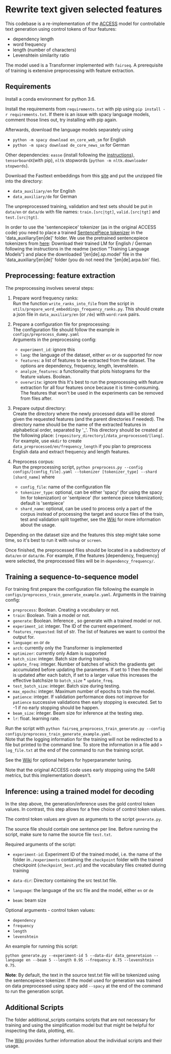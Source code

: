 # Rewrite text given selected features

This codebase is a re-implementation of the [ACCESS](https://arxiv.org/abs/1910.02677) model for controllable text generation using control tokens of four features:
- dependency length
- word frequency
- length (number of characters)
- Levenshtein similarity ratio

The model used is a Transformer implemented with `fairseq`. 
A prerequisite of training is extensive preprocessing with feature extraction.

## Requirements
Install a conda environment for python 3.6.

Install the requirements from `requirements.txt` with pip using `pip install -r requirements.txt`.
If there is an issue with spacy language models, comment those lines out, try installing with pip again.

Afterwards, download the language models separately using
- `python -m spacy download en_core_web_sm` for English
- `python -m spacy download de_core_news_sm` for German

Other dependencies: `easse` (install following the [instructions](https://github.com/feralvam/easse)), `tensorboardX`(with pip), `nltk` stopwords (`python -m nltk.downloader stopwords`).


Download the Fasttext embeddings from this [site](https://fasttext.cc/docs/en/crawl-vectors.html) and put the unzipped file into the directory:
- `data_auxiliary/en` for English
- `data_auxiliary/de` for German

The unpreprocessed training, validation and test sets should be put in `data/en` or `data/de` with file names: `train.[src|tgt]`, `valid.[src|tgt]` and `test.[src|tgt]`.

In order to use the 'sentencepiece' tokenizer (as in the original ACCESS code) you need to place a trained [SentencePiece tokenizer](https://github.com/google/sentencepiece) in the 'data_auxiliary/[en|de]' folder. We use the pretrained sentencepiece tokenizers from [here](https://github.com/facebookresearch/cc_net): Download their trained LM for English / German following the instructions in the readme (section "Training Language Models") and place the downloaded '[en|de].sp.model' file in the 'data_auxiliary/[en|de]' folder (you do not need the '[en|de].arpa.bin' file).

## Preprocessing: feature extraction
The preprocessing involves several steps:
1) Prepare word frequency ranks: <br>
Run the function `write_ranks_into_file` from the script in `utils/prepare_word_embeddings_frequency_ranks.py`. This should create a json file in `data_auxiliary/en` (or `/de`) with `word:rank` pairs.

2) Prepare a configuration file for preprocessing: <br>
The configuration file should follow the example in `configs/preprocess_dummy.yaml` <br>
Arguments in the preprocessing config:
   - `experiment_id`: ignore this
   - `lang`: the language of the dataset, either `en` or `de` supported for now
   - `features`: a list of features to be extracted from the dataset. The options are dependency, frequency, length, levenshtein. 
   - `analyze_features`: a functionality that plots histograms for the feature values. Boolean.
   - `overwrite`: ignore this
It's best to run the preprocessing with feature extraction for all four features once because it is time-consuming. The features that won't be used in the experiments can be removed from files after.
   
3) Prepare output directory: <br>
Create the directory where the newly processed data will be stored given the requested features (and the parent directories if needed). The directory name should be the name of the extracted features in alphabetical order, separated by '_'. This directory should be created at the following place: `[repository_directory]/data_preprocessed/[lang]`.  For example, use `mkdir` to create `data_preprocessed/en/frequency_length` if you plan to preprocess English data and extract frequency and length features.

4) Preprocess corpus: <br>
Run the preprocessing script, `python preprocess.py --config configs/[config_file].yaml --tokenizer [tokenizer_type] --shard [shard_name]` where
   - `config_file`: name of the configuration file
   - `tokenizer_type`: optional, can be either 'spacy' (for using the spacy lm for tokenization) or 'sentpiece' (for sentence piece tokenization); default is 'sentpiece'
   - `shard_name`: optional, can be used to process only a part of the corpus instead of processing the target and source files of the train, test and validation split together, see the [Wiki](https://github.com/coli-saar/rewrite_text/wiki/Optional-Scripts-Preprocessing) for more information about the usage.

Depending on the dataset size and the features this step might take some time, so it's best to run it with `nohup` or `screen`.

Once finished, the preprocessed files should be located in a subdirectory of `data/en` or `data/de`. For example, if the features [dependency, frequency] were selected, the preprocessed files will be in `dependency_frequency/`.

## Training a sequence-to-sequence model
For training first prepare the configuration file following the example in `configs/preprocess_train_generate_example.yaml`.
Arguments in the training config:
- `preprocess`: Boolean. Creating a vocabulary or not.
- `train`: Boolean. Train a model or not.
- `generate`: Boolean. Inference , so generate with a trained model or not.
- `experiment_id`: integer. The ID of the current experiment.
- `features_requested`: list of str. The list of features we want to control the output for.
- `language`: `en` or `de`
- `arch`: currently only the Transformer is implemented
- `optimizer`: currently only Adam is supported
- `batch_size`: integer. Batch size during training.
- `update_freq`: integer. Number of batches of which the gradients get accumulated before updating the parameters. If set to 1 then the model is updated after each batch, if set to a larger value this increases the effective batchsize to `batch_size` * `update_freq`.
- `test_batch_size`: integer. Batch size during testing.
- `max_epochs`: integer. Maximum number of epochs to train the model.
- `patience`: integer. If validation performance does not improve for `patience` successive validations then early stopping is executed. Set to -1 if no early stopping should be happen.
- `beam_size`: integer. Beam size for inference at the testing step.
- `lr`: float. learning rate.

Run the script with `python fairseq_preprocess_train_generate.py --config configs/preprocess_train_generate_example.yaml`.<br>
Note that the logging information for the training will not be redirected to a file but printed to the command line. To store the information in a file add `> log_file.txt` at the end of the command to run the training script.

See the [Wiki](https://github.com/coli-saar/rewrite_text/wiki/Optional-Scripts-Tuning) for optional helpers for hyperparameter tuning. 

Note that the original ACCESS code uses early stopping using the SARI metrics, but this implementation doesn't.

## Inference: using a trained model for decoding
In the step above, the generation/inference uses the gold control token values. In contrast, this step allows for a free choice of control token values.

The control token values are given as arguments to the script `generate.py`.

The source file should contain one sentence per line. Before running the script, make sure to name the source file `test.txt`.

Required arguments of the script:
- `experiment-id`: Experiment ID of the trained model, i.e. the name of the folder in`./experiments` containing the `checkpoint` folder with the trained checkpoint (`checkpoint_best.pt`) and the vocabulary files created during training
- `data-dir`: Directory containing the src test.txt file.

- `language`: the language of the src file and the model, either `en` or `de`
- `beam`: beam size

Optional arguments - control token values:
- `dependency`
- `frequency`
- `length`
- `levenshtein`

An example for running this script: 

`python generate.py --experiment-id 5 --data-dir data_generetaion --language en --beam 5 --length 0.95 --frequency 0.75 --levenshtein 0.75`.

**Note**: By default, the text in the source test.txt file will be tokenized using the sentencepiece tokenizer. If the model used for generation was trained on data preprocessed using spacy add `--spacy` at the end of the command to run the generation script.

## Additional Scripts
The folder additional_scripts contains scripts that are not necessary for training and using the simplification model but that might be helpful for inspecting the data, plotting, etc. 

The [Wiki](https://github.com/coli-saar/rewrite_text/wiki#preprocessing) provides further information about the individual scripts and their usage. 
